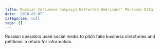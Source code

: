 ```yaml
---
title: Russian Influence Campaign Extracted Americans' Personal Data
date: '2018-03-07'
categories: null
tags: []
---
```

Russian operators used social media to pitch fake business directories and petitions in return for information.